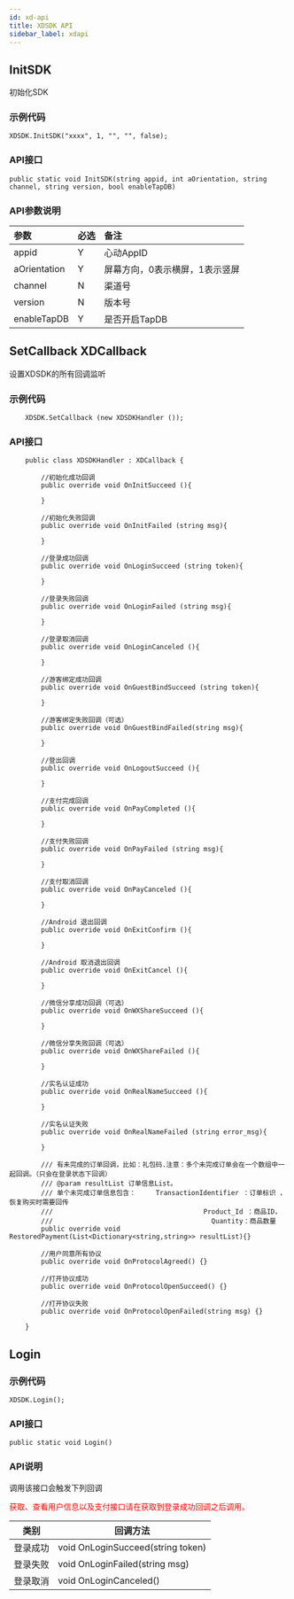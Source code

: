 ```yaml
---
id: xd-api
title: XDSDK API
sidebar_label: xdapi
---
```


## InitSDK
初始化SDK

### 示例代码  

```
XDSDK.InitSDK("xxxx", 1, "", "", false);
```

### API接口  

```
public static void InitSDK(string appid, int aOrientation, string channel, string version, bool enableTapDB)
```

### API参数说明  

参数 | 必选 | 备注
:--- | :--- | :---
appid | Y | 心动AppID
aOrientation | Y | 屏幕方向，0表示横屏，1表示竖屏
channel | N | 渠道号
version | N | 版本号
enableTapDB | Y | 是否开启TapDB

## SetCallback XDCallback
设置XDSDK的所有回调监听  

### 示例代码  
```
    XDSDK.SetCallback (new XDSDKHandler ());
```

### API接口  
```
    public class XDSDKHandler : XDCallback {

        //初始化成功回调
        public override void OnInitSucceed (){

        }

        //初始化失败回调
        public override void OnInitFailed (string msg){

        }

        //登录成功回调
        public override void OnLoginSucceed (string token){

        }

        //登录失败回调
        public override void OnLoginFailed (string msg){

        }

        //登录取消回调
        public override void OnLoginCanceled (){

        }

        //游客绑定成功回调
        public override void OnGuestBindSucceed (string token){

        }

        //游客绑定失败回调（可选）
        public override void OnGuestBindFailed(string msg){

        }

        //登出回调
        public override void OnLogoutSucceed (){

        }

        //支付完成回调
        public override void OnPayCompleted (){

        }

        //支付失败回调
        public override void OnPayFailed (string msg){

        }

        //支付取消回调
        public override void OnPayCanceled (){  

        }

        //Android 退出回调
        public override void OnExitConfirm (){

        }

        //Android 取消退出回调
        public override void OnExitCancel (){

        }

        //微信分享成功回调（可选）
        public override void OnWXShareSucceed (){

        }

        //微信分享失败回调（可选）
        public override void OnWXShareFailed (){

        }

        //实名认证成功
        public override void OnRealNameSucceed (){

        }

        //实名认证失败
        public override void OnRealNameFailed (string error_msg){

        }

        /// 有未完成的订单回调，比如：礼包码.注意：多个未完成订单会在一个数组中一起回调。（只会在登录状态下回调）
        /// @param resultList 订单信息List。
        /// 单个未完成订单信息包含：     TransactionIdentifier ：订单标识 ，恢复购买时需要回传
        ///                             		 Product_Id ：商品ID，
        ///                                        Quantity：商品数量
        public override void RestoredPayment(List<Dictionary<string,string>> resultList){}

        //用户同意所有协议
        public override void OnProtocolAgreed() {}

    	//打开协议成功
        public override void OnProtocolOpenSucceed() {}

    	//打开协议失败
        public override void OnProtocolOpenFailed(string msg) {}

    }
```  

## Login

### 示例代码   
```
XDSDK.Login();
```

### API接口  

```
public static void Login()
```


### API说明  

调用该接口会触发下列回调
<p style="color:red">获取、查看用户信息以及支付接口请在获取到登录成功回调之后调用。</p>

类别 | 回调方法
--- | ---
登录成功 | void OnLoginSucceed(string token)
登录失败 | void OnLoginFailed(string msg)
登录取消 | void OnLoginCanceled()  

